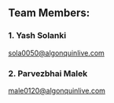 ## Team Members:

### 1. Yash Solanki

   sola0050@algonquinlive.com

### 2. Parvezbhai Malek

   male0120@algonquinlive.com

